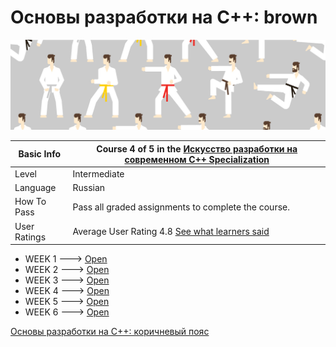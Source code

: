 # Основы разработки на C++: brown

![alt-текст](https://github.com/Hitoku/basics-of-c-plus-plus-development-red-belt/blob/main/img.jpg)

| Basic Info | Course 4 of 5 in the [Искусство разработки на современном C++ Specialization](https://www.coursera.org/learn/c-plus-plus-brown)|
| ------------- | ------------- |
| Level | Intermediate |
| Language | Russian |
| How To Pass | Pass all graded assignments to complete the course. |
| User Ratings | Average User Rating 4.8 [See what learners said](https://www.coursera.org/learn/c-plus-plus-brown#ratings)|

* WEEK 1 ---> [Open](https://github.com/Hitoku/basics-of-c-plus-plus-development-red-belt/tree/master/Week_1)
* WEEK 2 ---> [Open](https://github.com/Hitoku/basics-of-c-plus-plus-development-red-belt/tree/master/Week_2)
* WEEK 3 ---> [Open](https://github.com/Hitoku/basics-of-c-plus-plus-development-red-belt/tree/master/Week_3)
* WEEK 4 ---> [Open](https://github.com/Hitoku/basics-of-c-plus-plus-development-red-belt/tree/master/Week_4)
* WEEK 5 ---> [Open](https://github.com/Hitoku/basics-of-c-plus-plus-development-red-belt/tree/master/Week_5)
* WEEK 6 ---> [Open](https://github.com/Hitoku/basics-of-c-plus-plus-development-red-belt/tree/master/Week_6)

[Основы разработки на C++: коричневый пояс](https://github.com/Hitoku/basics-of-c-plus-plus-development-brown-belt)
